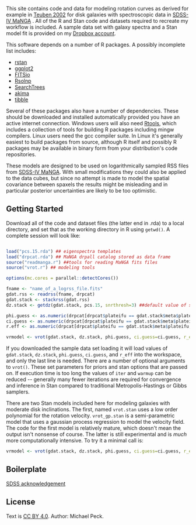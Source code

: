This site contains code and data for modeling rotation curves as derived for example in [Teuben 2002](https://ui.adsabs.harvard.edu/#abs/2002ASPC..275..217T/abstract) for disk galaxies with spectroscopic data in [SDSS-IV MaNGA](http://www.sdss.org/dr14/manga/) . All of the R and Stan code and datasets required to recreate my workflow is included. A sample data set with galaxy spectra and a Stan model fit is provided on my [Dropbox account](https://www.dropbox.com/s/tousr1abr1j27r6/8333-6102.rda?dl=0).

This software depends on a number of R packages. A possibly incomplete list includes:

- [rstan](https://cran.r-project.org/package=rstan)
- [ggplot2](https://cran.r-project.org/package=ggplot2)
- [FITSio](https://cran.r-project.org/package=FITSio)
- [Rsolnp](https://cran.r-project.org/package=Rsolnp)
- [SearchTrees](https://cran.r-project.org/package=SearchTrees)
- [akima](https://cran.r-project.org/package=akima)
- [tibble](https://cran.r-project.org/package=tibble)

Several of these packages also have a number of dependencies. These should be downloaded and installed automatically provided you have an active internet connection. Windows users will also need [Rtools](http://cran.us.r-project.org/bin/windows/Rtools/), which includes a collection of tools for building R packages including mingw compilers. Linux users need the gcc compiler suite. In Linux it's generally easiest to build packages from source, although R itself and possibly R packages may be available in binary form from your distribution's code repositories.

These models are designed to be used on logarithmically sampled RSS files from [SDSS-IV MaNGA](http://www.sdss.org/dr14/manga/manga-data/data-access/). With small modifications they could also be applied to the data cubes, but since no attempt is made to model the spatial covariance between spaxels the results might be misleading and in particular posterior uncertainties are likely to be too optimistic.

## Getting Started

Download all of the code and dataset files (the latter end in .rda) to a local directory, and set that as the working directory in R using `getwd()`. A complete session will look like:

```R

load("pcs.15.rda") ## eigenspectra templates
load("drpcat.rda") ## MaNGA drpall catalog stored as data frame
source("readmanga.r") ##tools for reading MaNGA fits files
source("vrot.r") ## modeling tools

options(mc.cores = parallel::detectCores())

fname <- "name_of_a_logrss_file.fits"
gdat.rss <- readrss(fname, drpcat)
gdat.stack <- stackrss(gdat.rss)
dz.stack <- getdz(gdat.stack, pcs.15, snrthresh=3) ##default value of snrthresh may be too conservative for this task

phi.guess <- as.numeric(drpcat[drpcat$plateifu == gdat.stack$meta$plateifu, "nsa_elpetro_phi"]) ## photometric major axis orientation
ci.guess <- as.numeric(drpcat[drpcat$plateifu == gdat.stack$meta$plateifu, "nsa_elpetro_ba"])  ## photometric minor/major axis ratio
r.eff <- as.numeric(drpcat[drpcat$plateifu == gdat.stack$meta$plateifu, "nsa_elpetro_th50_r"]) ## r band effective radius

vrmodel <- vrot(gdat.stack, dz.stack, phi.guess, ci.guess=ci.guess, r_eff= r.eff)
```

If you downloaded the sample data set loading it will load values of `gdat.stack`, `dz.stack`, `phi.guess`, `ci.guess`, and `r_eff` into the workspace, and only the last line is needed. There are a number of optional arguments to `vrot()`. These set parameters for priors and stan options that are passed on. If execution time is too long the values of `iter` and `warmup` can be reduced -- generally many fewer iterations are required for convergence and inference in Stan compared to traditional Metropolis-Hastings or Gibbs samplers.

There are two Stan models included here for modeling galaxies with moderate disk inclinations. The first, named `vrot.stan` uses a low order polynomial for the rotation velocity. `vrot_gp.stan` is a semi-parametric model that uses a gaussian process regression to model the velocity field. The code for the first model is relatively mature, which doesn't mean the output isn't nonsense of course. The latter is still experimental and is *much* more computationally intensive. To try it a minimal call is:

```R
vrmodel <- vrot(gdat.stack, dz.stack, phi.guess, ci.guess=ci.guess, r_eff= r.eff)
```

## Boilerplate

[SDSS acknowledgement](http://www.sdss.org/collaboration/citing-sdss/)

## License

Text is [CC BY 4.0](https://creativecommons.org/licenses/by/4.0/). Author: Michael Peck.
